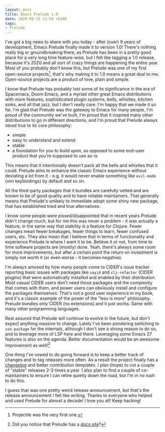 ```yaml
---
layout: post
title: Emacs Prelude 1.0
date: 2020-09-15 13:50 +0300
tags:
- Prelude
---
```


I've got a big news to share with you today - after (over) 9 years of
development, Emacs Prelude finally made it to version 1.0! There's nothing
really big or groundbreaking there, as Prelude has been in a pretty good place for a very
long time feature-wise, but I felt like tagging a 1.0 release, because it's 2020 and
all sort of crazy things are happening the entire year. Most of you probably
don't know this, but Prelude was one of my first open-source projects[^1],
that's why making it to 1.0 means a great deal to me. Open-source projects are a
product of love, plain and simple.

I know that Prelude has probably lost some of its significance in the era of
Spacemacs, Doom Emacs, and a myriad other great Emacs distributions with more
features, sophisticated plugin systems, bells, whistles, kitchen sinks, and all that jazz, but
I don't really care. I'm happy that we made it so far, I'm glad that Prelude was
the gateway to Emacs for many people, I'm proud of the community we've built,
I'm proud that it inspired many other distributions to go in different
directions, and I'm proud that Prelude always stood true to its core philosophy:

* simple
* easy to understand and extend
* stable
* a foundation for you to build upon, as opposed to some end-user product that you're supposed to use as-is

This means that it intentionally doesn't pack all the bells and whistles that it could.
Prelude aims to enhance the classic Emacs experience without deviating a lot from it - e.g.
it would never enable something like `evil-mode` (vim keybindings) by default and so on.

All the third-party packages that it bundles are carefully vetted and are known to be of
good quality and to have reliable maintainers. That generally means that Prelude's unlikely
to immediate adopt some shiny new package, that has established tried and true alternatives.

I know some people were pissed/disappointed that in recent years Prelude didn't
change much, but for me this was never a problem - it was actually a feature, in
the same way that stability is a feature for Clojure. Fewer changes mean fewer
breakages, fewer things to learn, fewer confused users, etc. They also mean that
I believe that in terms of functionality and experience Prelude is where I want
it to be. Believe it or not, from time to time software projects are (mostly)
done.  Yeah, there's always some room for more improvements, but after a certain
point the return on investment is simply not worth it (or even worse - it
becomes negative).

I'm always amused by how many people come to CIDER's issue tracker reporting basic
issues with packages like `sayid` and `clj-refactor` (CIDER plugins) that were automatically
installed and enabled by their distribution. Most casual CIDER users don't need those
packages and the complexity that comes with them, and power users can obviously
install and configure the packages themselves. That's not a good user experience
in my book, and it's a classic example of the power of the "less is more"
philosophy. Prelude bundles only CIDER (no extensions) and it just works.
Same with many other programming languages.

Rest assured that Prelude will continue to evolve in the future, but don't
expect anything massive to change.  Lately I've been pondering switching to
`use-package` for the internals, although I don't see a strong reason to do so,
and to leverage more of LSP here and there. Leveraging some Emacs 27 features is
also on the agenda. Better documentation would be an awesome improvement as
well![^2]

One thing I've vowed to do going forward is to keep a better track of changes
and to tag releases more often. As a result the project finally has a
[changelog](https://github.com/bbatsov/prelude/blob/master/CHANGELOG.md) and
better contribution templates. I plan (hope) to cut a couple of "stable" releases 2-3
times a year. I also plan to find a couple of co-maintainers to ensure I can
retire quietly down the road, but I'm in no rush to do this.

I guess that was one pretty weird release announcement, but that's the release
announcement I felt like writing.  Thanks to everyone who helped and used
Prelude for almost a decade! I love you all! Keep hacking!

[^1]: Projectile was the very first one.
[^2]: Did you notice that Prelude has a [docs site](https://prelude.emacsredux.com)?
